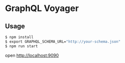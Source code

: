 # GraphQL Voyager

## Usage

```bash
$ npm install
$ export GRAPHQL_SCHEMA_URL="http://your-schema.json"
$ npm run start
```

open [http://localhost:9090](http://localhost:9090)
